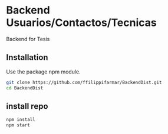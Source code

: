 # Backend Usuarios/Contactos/Tecnicas

Backend for Tesis

## Installation

Use the package npm module.

```bash
git clone https://github.com/ffilippifarmar/BackendDist.git
cd BackendDist
```

## install repo


```javascript
npm install
npm start
```
